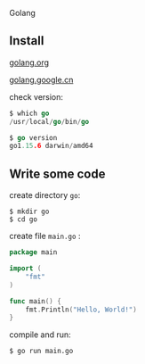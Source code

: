 Golang

## Install

[golang.org](https://golang.org)

[golang.google.cn](https://golang.google.cn)


check version:

```go
$ which go
/usr/local/go/bin/go

$ go version 
go1.15.6 darwin/amd64
```


## Write some code

create directory `go`: 

```
$ mkdir go
$ cd go 
```

create file `main.go` :

```go
package main

import (
    "fmt"
)

func main() {
    fmt.Println("Hello, World!")
}
```

compile and run:

```sh
$ go run main.go
```

